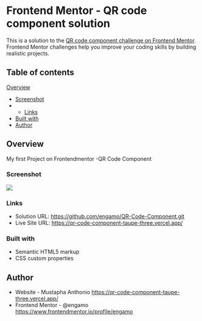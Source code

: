 # Frontend Mentor - QR code component solution

This is a solution to the [QR code component challenge on Frontend Mentor](https://www.frontendmentor.io/challenges/qr-code-component-iux_sIO_H). Frontend Mentor challenges help you improve your coding skills by building realistic projects.

## Table of contents

[Overview](#overview)

- [Screenshot](#screenshot)
- - [Links](#links)
- [Built with](#built-with)
- [Author](#author)

## Overview

My first Project on Frontendmentor -QR Code Component

### Screenshot

![](../images/QR-screenshot.png)

### Links

- Solution URL: https://github.com/engamo/QR-Code-Component.git
- Live Site URL: https://qr-code-component-taupe-three.vercel.app/

### Built with

- Semantic HTML5 markup
- CSS custom properties

## Author

- Website - Mustapha Anthonio https://qr-code-component-taupe-three.vercel.app/
- Frontend Mentor - @engamo https://www.frontendmentor.io/profile/engamo
